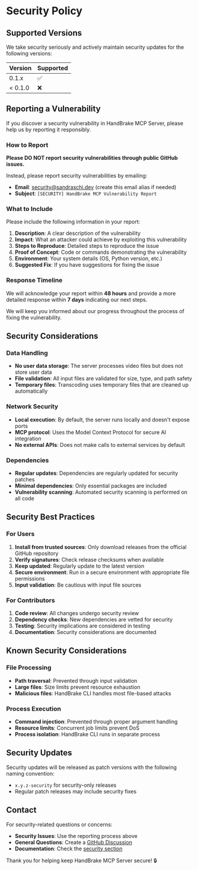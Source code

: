 # Security Policy

## Supported Versions

We take security seriously and actively maintain security updates for the following versions:

| Version | Supported          |
| ------- | ------------------ |
| 0.1.x   | :white_check_mark: |
| < 0.1.0 | :x:                |

## Reporting a Vulnerability

If you discover a security vulnerability in HandBrake MCP Server, please help us by reporting it responsibly.

### How to Report

**Please DO NOT report security vulnerabilities through public GitHub issues.**

Instead, please report security vulnerabilities by emailing:
- **Email**: security@sandraschi.dev (create this email alias if needed)
- **Subject**: `[SECURITY] HandBrake MCP Vulnerability Report`

### What to Include

Please include the following information in your report:

1. **Description**: A clear description of the vulnerability
2. **Impact**: What an attacker could achieve by exploiting this vulnerability
3. **Steps to Reproduce**: Detailed steps to reproduce the issue
4. **Proof of Concept**: Code or commands demonstrating the vulnerability
5. **Environment**: Your system details (OS, Python version, etc.)
6. **Suggested Fix**: If you have suggestions for fixing the issue

### Response Timeline

We will acknowledge your report within **48 hours** and provide a more detailed response within **7 days** indicating our next steps.

We will keep you informed about our progress throughout the process of fixing the vulnerability.

## Security Considerations

### Data Handling

- **No user data storage**: The server processes video files but does not store user data
- **File validation**: All input files are validated for size, type, and path safety
- **Temporary files**: Transcoding uses temporary files that are cleaned up automatically

### Network Security

- **Local execution**: By default, the server runs locally and doesn't expose ports
- **MCP protocol**: Uses the Model Context Protocol for secure AI integration
- **No external APIs**: Does not make calls to external services by default

### Dependencies

- **Regular updates**: Dependencies are regularly updated for security patches
- **Minimal dependencies**: Only essential packages are included
- **Vulnerability scanning**: Automated security scanning is performed on all code

## Security Best Practices

### For Users

1. **Install from trusted sources**: Only download releases from the official GitHub repository
2. **Verify signatures**: Check release checksums when available
3. **Keep updated**: Regularly update to the latest version
4. **Secure environment**: Run in a secure environment with appropriate file permissions
5. **Input validation**: Be cautious with input file sources

### For Contributors

1. **Code review**: All changes undergo security review
2. **Dependency checks**: New dependencies are vetted for security
3. **Testing**: Security implications are considered in testing
4. **Documentation**: Security considerations are documented

## Known Security Considerations

### File Processing
- **Path traversal**: Prevented through input validation
- **Large files**: Size limits prevent resource exhaustion
- **Malicious files**: HandBrake CLI handles most file-based attacks

### Process Execution
- **Command injection**: Prevented through proper argument handling
- **Resource limits**: Concurrent job limits prevent DoS
- **Process isolation**: HandBrake CLI runs in separate process

## Security Updates

Security updates will be released as patch versions with the following naming convention:
- `x.y.z-security` for security-only releases
- Regular patch releases may include security fixes

## Contact

For security-related questions or concerns:
- **Security Issues**: Use the reporting process above
- **General Questions**: Create a [GitHub Discussion](https://github.com/sandraschi/handbrake-mcp/discussions)
- **Documentation**: Check the [security section](https://sandraschi.github.io/handbrake-mcp/security/)

Thank you for helping keep HandBrake MCP Server secure! 🔒

